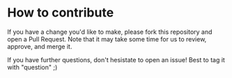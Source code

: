 # How to contribute
If you have a change you'd like to make, please fork this repository and open a Pull Request. 
Note that it may take some time for us to review, approve, and merge it. 

If you have further questions, don't hesistate to open an issue! Best to tag it with "question" ;)

